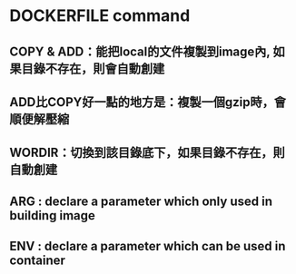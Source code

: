 # DOCKERFILE command

## COPY & ADD：能把local的文件複製到image內, 如果目錄不存在，則會自動創建

## ADD比COPY好一點的地方是：複製一個gzip時，會順便解壓縮

## WORDIR：切換到該目錄底下，如果目錄不存在，則自動創建

## ARG : declare a parameter which only used in building image

## ENV : declare a parameter which can be used in container

